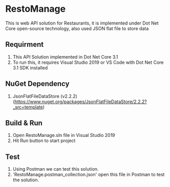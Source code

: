 # RestoManage

This is web API solution for Restaurants, it is implemented under Dot Net Core open-source technology, also used JSON flat file to store data 

## Requirment

1. This API Solution implemented in Dot Net Core 3.1
2. To run this, it requires Visual Studio 2019 or VS Code with Dot Net Core 3.1 SDK installed

## NuGet Dependency

1. JsonFlatFileDataStore (v2.2.2) (https://www.nuget.org/packages/JsonFlatFileDataStore/2.2.2?_src=template)

## Build & Run

1. Open RestoManage.sln file in Visual Studio 2019
2. Hit Run button to start project

## Test

1. Using Postman we can test this solution.
1. 'RestoManage.postman_collection.json' open this file in Postman to test the solution.
